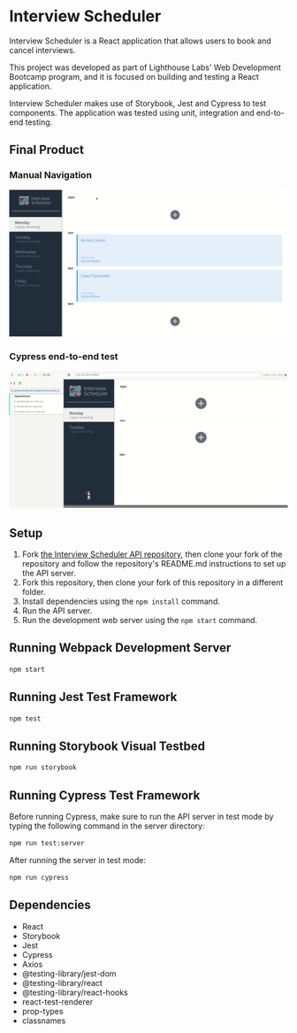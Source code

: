 # Interview Scheduler

Interview Scheduler is a React application that allows users to book and cancel interviews.

This project was developed as part of Lighthouse Labs' Web Development Bootcamp program, and it is focused on building and testing a React application.

Interview Scheduler makes use of Storybook, Jest and Cypress to test components. The application was tested using unit, integration and end-to-end testing.

## Final Product

### Manual Navigation
!["Manual navigation"](https://github.com/danilogondim/scheduler/blob/master/docs/manual-navigation.gif?raw=true)

### Cypress end-to-end test
!["Cypress end-to-end test"](https://github.com/danilogondim/scheduler/blob/master/docs/cypress-test.gif?raw=true)


## Setup

1. Fork [the Interview Scheduler API repository](https://github.com/danilogondim/scheduler-api), then clone your fork of the repository and follow the repository's README.md instructions to set up the API server.
2. Fork this repository, then clone your fork of this repository in a different folder.
3. Install dependencies using the `npm install` command.
4. Run the API server.
5. Run the development web server using the `npm start` command.


## Running Webpack Development Server

```sh
npm start
```

## Running Jest Test Framework

```sh
npm test
```

## Running Storybook Visual Testbed

```sh
npm run storybook
```
## Running Cypress Test Framework

Before running Cypress, make sure to run the API server in test mode by typing the following command in the server directory:

```sh
npm run test:server
```

After running the server in test mode:

```sh
npm run cypress
```

## Dependencies

- React
- Storybook
- Jest
- Cypress
- Axios
- @testing-library/jest-dom
- @testing-library/react
- @testing-library/react-hooks
- react-test-renderer
- prop-types
- classnames

